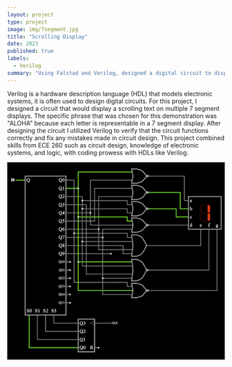 ```yaml
---
layout: project
type: project
image: img/7segment.jpg
title: "Scrolling Display"
date: 2023
published: true
labels:
  - Verilog
summary: "Using Falstad and Verilog, designed a digital circuit to display scrolling text for the final project in ECE 260."
---
```


Verilog is a hardware description language (HDL) that models electronic systems, it is often used to design digital circuits. For this project, I designed a circuit that would display a scrolling text on multiple 7 segment displays. The specific phrase that was chosen for this demonstration was "ALOHA" because each letter is representable in a 7 segment display. After designing the circuit I utilized Verilog to verify that the circuit functions correctly and fix any mistakes made in circuit design. This project combined skills from ECE 260 such as circuit design, knowledge of electronic systems, and logic, with coding prowess with HDLs like Verilog.

<img class="img-fluid" src="../img/circuit_design_7segment1.jpg">
